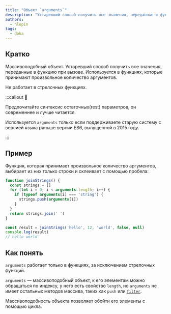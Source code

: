 ```yaml
---
title: "Объект `arguments`"
description: "Устаревший способ получить все значения, переданные в функцию при вызове."
authors:
  - nlopin
tags:
  - doka
---
```


## Кратко

Массивоподобный объект. Устаревший способ получить все значения, переданные в функцию при вызове. Используется в функциях, которые принимают произвольное количество аргументов.

Не работает в стрелочных функциях.

:::callout 🙅

Предпочитайте синтаксис остаточных(rest) параметров, он современнее и лучше читается.

Используется `arguments` только если поддерживаете старую систему с версией языка раньше версии ES6, выпущенной в 2015 году.

:::

## Пример

Функция, которая принимает произвольное количество аргументов, выбирает из них только строки и склеивает с помощью пробела:

```js
function joinStrings() {
  const strings = []
  for (let i = 0; i < arguments.length; i++) {
    if (typeof arguments[i] === 'string') {
      strings.push(arguments[i])
    }
  }
  return strings.join(' ')
}

const result = joinStrings('hello', 12, 'world', false, null)
console.log(result)
// hello world
```

## Как понять

`arguments` работает только в функциях, за исключением стрелочных функций.

`arguments` — массивоподобный объект, к его элементам можно обращаться по индексу, у него есть свойство `length`, но `arguments` не имеет остальных методов массива, таких как `push` или [`filter`](/js/array-filter).

Массивоподобность объекта позволяет обойти его элементы с помощью цикла.
